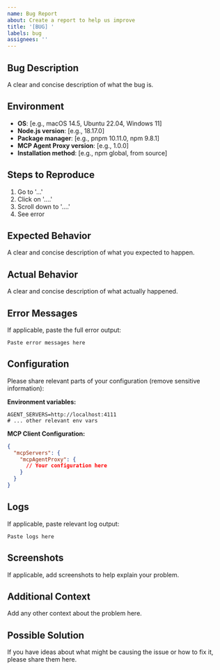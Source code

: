 ```yaml
---
name: Bug Report
about: Create a report to help us improve
title: '[BUG] '
labels: bug
assignees: ''
---
```


## Bug Description

A clear and concise description of what the bug is.

## Environment

- **OS**: [e.g., macOS 14.5, Ubuntu 22.04, Windows 11]
- **Node.js version**: [e.g., 18.17.0]
- **Package manager**: [e.g., pnpm 10.11.0, npm 9.8.1]
- **MCP Agent Proxy version**: [e.g., 1.0.0]
- **Installation method**: [e.g., npm global, from source]

## Steps to Reproduce

1. Go to '...'
2. Click on '....'
3. Scroll down to '....'
4. See error

## Expected Behavior

A clear and concise description of what you expected to happen.

## Actual Behavior

A clear and concise description of what actually happened.

## Error Messages

If applicable, paste the full error output:

```
Paste error messages here
```

## Configuration

Please share relevant parts of your configuration (remove sensitive information):

**Environment variables:**

```env
AGENT_SERVERS=http://localhost:4111
# ... other relevant env vars
```

**MCP Client Configuration:**

```json
{
  "mcpServers": {
    "mcpAgentProxy": {
      // Your configuration here
    }
  }
}
```

## Logs

If applicable, paste relevant log output:

```
Paste logs here
```

## Screenshots

If applicable, add screenshots to help explain your problem.

## Additional Context

Add any other context about the problem here.

## Possible Solution

If you have ideas about what might be causing the issue or how to fix it, please share them here.
